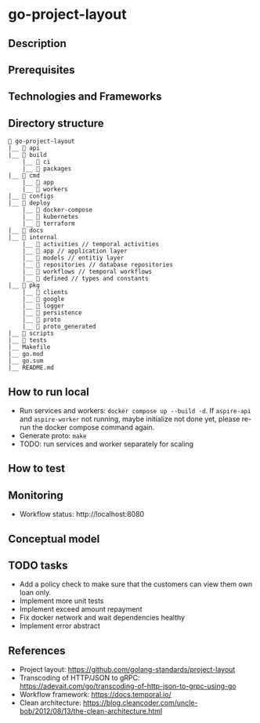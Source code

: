 # go-project-layout

## Description


## Prerequisites


## Technologies and Frameworks


## Directory structure
    📁 go-project-layout
    |__ 📁 api
    |__ 📁 build
        |__ 📁 ci
        |__ 📁 packages
    |__ 📁 cmd
        |__ 📁 app
        |__ 📁 workers
    |__ 📁 configs
    |__ 📁 deploy 
        |__ 📁 docker-compose
        |__ 📁 kubernetes
        |__ 📁 terraform
    |__ 📁 docs
    |__ 📁 internal 
        |__ 📁 activities // temporal activities
        |__ 📁 app // application layer
        |__ 📁 models // entitiy layer
        |__ 📁 repositories // database repositories
        |__ 📁 workflows // temporal workflows
        |__ 📁 defined // types and constants
    |__ 📁 pkg
        |__ 📁 clients
        |__ 📁 google
        |__ 📁 logger
        |__ 📁 persistence
        |__ 📁 proto
        |__ 📁 proto_generated
    |__ 📁 scripts
    |__ 📁 tests
    |__ Makefile
    |__ go.mod
    |__ go.sum
    |__ README.md

## How to run local
- Run services and workers: `docker compose up --build -d`. 
If `aspire-api` and `aspire-worker` not running, maybe initialize not done yet, please 
re-run the docker compose command again.
- Generate proto: `make`
- TODO: run services and worker separately for scaling

## How to test


## Monitoring
- Workflow status: http://localhost:8080

## Conceptual model


## TODO tasks
- Add a policy check to make sure that the customers can view them own loan only.
- Implement more unit tests
- Implement exceed amount repayment
- Fix docker network and wait dependencies healthy
- Implement error abstract


## References
- Project layout: https://github.com/golang-standards/project-layout
- Transcoding of HTTP/JSON to gRPC: https://adevait.com/go/transcoding-of-http-json-to-grpc-using-go
- Workflow framework: https://docs.temporal.io/
- Clean architecture: https://blog.cleancoder.com/uncle-bob/2012/08/13/the-clean-architecture.html

